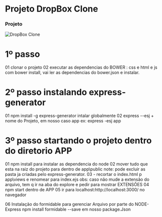 # Projeto DropBox Clone


### Projeto
![DropBox Clone](https://firebasestorage.googleapis.com/v0/b/hcode-com-br.appspot.com/o/DropBoxClone.jpg?alt=media&token=d59cad0c-440d-4516-88f2-da904b9bb443)

# 1º passo
01 clonar o projeto 
02 executar as dependencias do BOWER : css e html e js com bower install, 
vai ler as dependencias do bower.json e instalar.

# 2º passo instalando express-generator

01 npm install -g express-generator intalar globalmente
02 express --esj + nome do Projeto, em nosso caso app
ex: express -esj app

# 3º passo startando o projeto dentro do diretorio APP
01 npm install para instalar as dependencia do node
02 mover tudo que esta na raiz do projeto para dentro de app\public
note: pode excluir as pasta ja criadas pelo express-generator.
03 - recortar o index.html p app\views e  renomear para index.ejs
obs: caso não mude a extensão do arquivo, tem q ir na aba do explore e pedir para mostrar EXTENSÕES
04 npm start dentro de APP 
05 ir para localhost:http://localhost:3000/ no navegador

06 Instalação do formidable para gerenciar Arquivo por parte do NODE-Express npm install formidable --save em nosso package.Json


